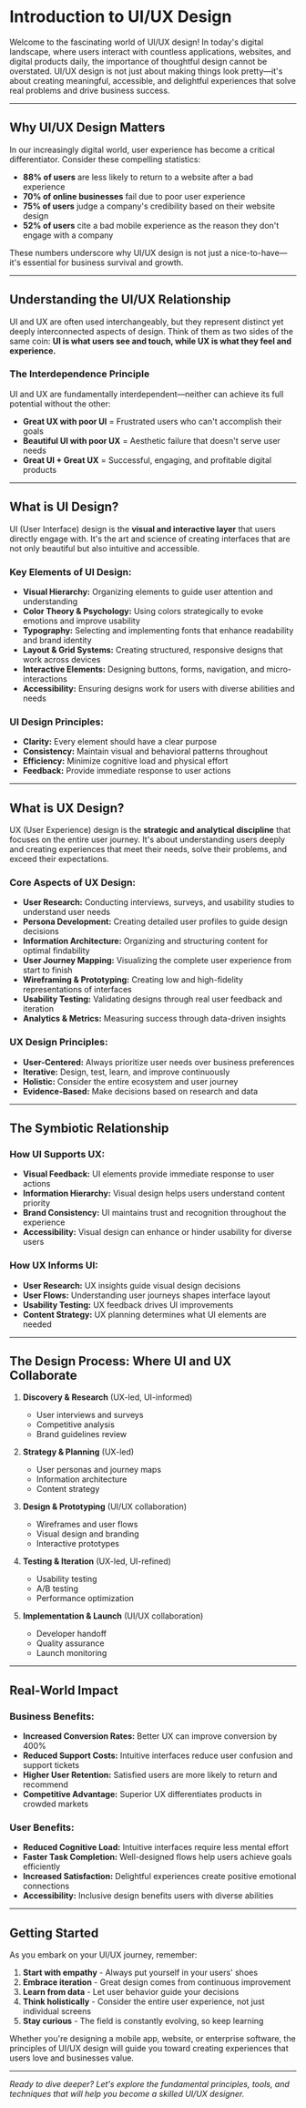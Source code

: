 # Introduction to UI/UX Design

Welcome to the fascinating world of UI/UX design! In today's digital landscape, where users interact with countless applications, websites, and digital products daily, the importance of thoughtful design cannot be overstated. UI/UX design is not just about making things look pretty—it's about creating meaningful, accessible, and delightful experiences that solve real problems and drive business success.

---

## Why UI/UX Design Matters

In our increasingly digital world, user experience has become a critical differentiator. Consider these compelling statistics:

- **88% of users** are less likely to return to a website after a bad experience
- **70% of online businesses** fail due to poor user experience
- **75% of users** judge a company's credibility based on their website design
- **52% of users** cite a bad mobile experience as the reason they don't engage with a company

These numbers underscore why UI/UX design is not just a nice-to-have—it's essential for business survival and growth.

---

## Understanding the UI/UX Relationship

UI and UX are often used interchangeably, but they represent distinct yet deeply interconnected aspects of design. Think of them as two sides of the same coin: **UI is what users see and touch, while UX is what they feel and experience.**

### The Interdependence Principle

UI and UX are fundamentally interdependent—neither can achieve its full potential without the other:

- **Great UX with poor UI** = Frustrated users who can't accomplish their goals
- **Beautiful UI with poor UX** = Aesthetic failure that doesn't serve user needs
- **Great UI + Great UX** = Successful, engaging, and profitable digital products

---

## What is UI Design?

UI (User Interface) design is the **visual and interactive layer** that users directly engage with. It's the art and science of creating interfaces that are not only beautiful but also intuitive and accessible.

### Key Elements of UI Design:

- **Visual Hierarchy:** Organizing elements to guide user attention and understanding
- **Color Theory & Psychology:** Using colors strategically to evoke emotions and improve usability
- **Typography:** Selecting and implementing fonts that enhance readability and brand identity
- **Layout & Grid Systems:** Creating structured, responsive designs that work across devices
- **Interactive Elements:** Designing buttons, forms, navigation, and micro-interactions
- **Accessibility:** Ensuring designs work for users with diverse abilities and needs

### UI Design Principles:
- **Clarity:** Every element should have a clear purpose
- **Consistency:** Maintain visual and behavioral patterns throughout
- **Efficiency:** Minimize cognitive load and physical effort
- **Feedback:** Provide immediate response to user actions

---

## What is UX Design?

UX (User Experience) design is the **strategic and analytical discipline** that focuses on the entire user journey. It's about understanding users deeply and creating experiences that meet their needs, solve their problems, and exceed their expectations.

### Core Aspects of UX Design:

- **User Research:** Conducting interviews, surveys, and usability studies to understand user needs
- **Persona Development:** Creating detailed user profiles to guide design decisions
- **Information Architecture:** Organizing and structuring content for optimal findability
- **User Journey Mapping:** Visualizing the complete user experience from start to finish
- **Wireframing & Prototyping:** Creating low and high-fidelity representations of interfaces
- **Usability Testing:** Validating designs through real user feedback and iteration
- **Analytics & Metrics:** Measuring success through data-driven insights

### UX Design Principles:
- **User-Centered:** Always prioritize user needs over business preferences
- **Iterative:** Design, test, learn, and improve continuously
- **Holistic:** Consider the entire ecosystem and user journey
- **Evidence-Based:** Make decisions based on research and data

---

## The Symbiotic Relationship

### How UI Supports UX:
- **Visual Feedback:** UI elements provide immediate response to user actions
- **Information Hierarchy:** Visual design helps users understand content priority
- **Brand Consistency:** UI maintains trust and recognition throughout the experience
- **Accessibility:** Visual design can enhance or hinder usability for diverse users

### How UX Informs UI:
- **User Research:** UX insights guide visual design decisions
- **User Flows:** Understanding user journeys shapes interface layout
- **Usability Testing:** UX feedback drives UI improvements
- **Content Strategy:** UX planning determines what UI elements are needed

---

## The Design Process: Where UI and UX Collaborate

1. **Discovery & Research** (UX-led, UI-informed)
   - User interviews and surveys
   - Competitive analysis
   - Brand guidelines review

2. **Strategy & Planning** (UX-led)
   - User personas and journey maps
   - Information architecture
   - Content strategy

3. **Design & Prototyping** (UI/UX collaboration)
   - Wireframes and user flows
   - Visual design and branding
   - Interactive prototypes

4. **Testing & Iteration** (UX-led, UI-refined)
   - Usability testing
   - A/B testing
   - Performance optimization

5. **Implementation & Launch** (UI/UX collaboration)
   - Developer handoff
   - Quality assurance
   - Launch monitoring

---

## Real-World Impact

### Business Benefits:
- **Increased Conversion Rates:** Better UX can improve conversion by 400%
- **Reduced Support Costs:** Intuitive interfaces reduce user confusion and support tickets
- **Higher User Retention:** Satisfied users are more likely to return and recommend
- **Competitive Advantage:** Superior UX differentiates products in crowded markets

### User Benefits:
- **Reduced Cognitive Load:** Intuitive interfaces require less mental effort
- **Faster Task Completion:** Well-designed flows help users achieve goals efficiently
- **Increased Satisfaction:** Delightful experiences create positive emotional connections
- **Accessibility:** Inclusive design benefits users with diverse abilities

---

## Getting Started

As you embark on your UI/UX journey, remember:

1. **Start with empathy** - Always put yourself in your users' shoes
2. **Embrace iteration** - Great design comes from continuous improvement
3. **Learn from data** - Let user behavior guide your decisions
4. **Think holistically** - Consider the entire user experience, not just individual screens
5. **Stay curious** - The field is constantly evolving, so keep learning

Whether you're designing a mobile app, website, or enterprise software, the principles of UI/UX design will guide you toward creating experiences that users love and businesses value.

---

*Ready to dive deeper? Let's explore the fundamental principles, tools, and techniques that will help you become a skilled UI/UX designer.*
